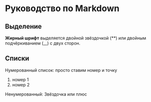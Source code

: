 # Руководство по Markdown

## Выделение

**Жирный шрифт** выделяется двойной звёздочкой (**) или двойным подчёркиванием (__) с двух сторон.

## Списки

Нумерованный список: просто ставим номер и точку
1. номер 1
2. номер 2

Ненумерованный:
Звёздочка или плюс
